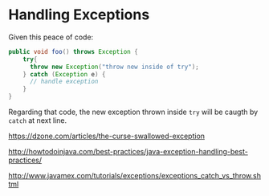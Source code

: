 # Handling Exceptions

Given this peace of code:

```java
public void foo() throws Exception {
    try{
      throw new Exception("throw new inside of try");
    } catch (Exception e) {
      // handle exception
    }
}
```

Regarding that code, the new exception thrown inside `try` will be caugth by
`catch` at next line.


https://dzone.com/articles/the-curse-swallowed-exception

http://howtodoinjava.com/best-practices/java-exception-handling-best-practices/

http://www.javamex.com/tutorials/exceptions/exceptions_catch_vs_throw.shtml
